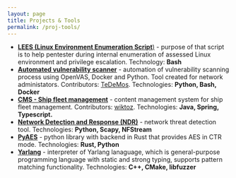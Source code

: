 ```yaml
---
layout: page
title: Projects & Tools
permalink: /proj-tools/
---
```



* [**LEES (Linux Environment Enumeration Script**)](https://github.com/adi7312/LEES) - purpose of that script is to help pentester during internal enumeration of assessed Linux environment and privilege escalation. Technology: **Bash**
* [**Automated vulnerability scanner**](https://github.com/adi7312/vuln-scan) - automation of vulnerability scanning process using OpenVAS, Docker and Python. Tool created for network administators. Contributors: [TeDeMos](https://github.com/TeDeMos). Technologies: **Python, Bash, Docker**
* [**CMS - Ship fleet management**](https://github.com/wiktoz/armator) - content management system for ship fleet management. Contributors: [wiktoz](https://github.com/wiktoz). Technologies: **Java, Spring, Typescript.**
* [**Network Detection and Response (NDR)**](https://github.com/adi7312/network-analysis) - network threat detection tool. Technologies: **Python, Scapy, NFStream**
* [**PyAES**](https://github.com/adi7312/aes-rust) - python library with backend in Rust that provides AES in CTR mode. Technologies: **Rust, Python**
* [**Yarlang**](https://github.com/adi7312/yarlang) - interpreter of Yarlang lanaguage, which is general-purpose programming language with static and strong typing, supports pattern matching functionality. Technologies: **C++, CMake, libfuzzer**



